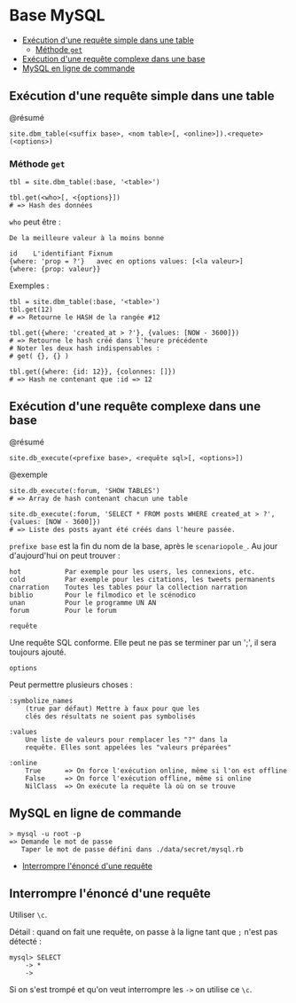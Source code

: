 # Base MySQL

* [Exécution d'une requête simple dans une table](#executiondunerequetesurunetable)
  * [Méthode `get`](#methodeget)
* [Exécution d'une requête complexe dans une base](#executerunerequetecomplexedansbase)
* [MySQL en ligne de commande](#mysqlenlignedecommande)

<a name='executiondunerequetesurunetable'></a>

## Exécution d'une requête simple dans une table

@résumé

    site.dbm_table(<suffix base>, <nom table>[, <online>]).<requete>(<options>)

<a name='methodeget'></a>

### Méthode `get`

    tbl = site.dbm_table(:base, '<table>')

    tbl.get(<who>[, <{options}])
    # => Hash des données

`who` peut être :

    De la meilleure valeur à la moins bonne

    id    L'identifiant Fixnum
    {where: 'prop = ?'}   avec en options values: [<la valeur>]
    {where: {prop: valeur}}

Exemples :

    tbl = site.dbm_table(:base, '<table>')
    tbl.get(12)
    # => Retourne le HASH de la rangée #12

    tbl.get({where: 'created_at > ?'}, {values: [NOW - 3600]})
    # => Retourne le hash créé dans l'heure précédente
    # Noter les deux hash indispensables :
    # get( {}, {} )

    tbl.get({where: {id: 12}}, {colonnes: []})
    # => Hash ne contenant que :id => 12

<a name='executerunerequetecomplexedansbase'></a>

## Exécution d'une requête complexe dans une base

@résumé

    site.db_execute(<prefixe base>, <requête sql>[, <options>])

@exemple

    site.db_execute(:forum, 'SHOW TABLES')
    # => Array de hash contenant chacun une table

    site.db_execute(:forum, 'SELECT * FROM posts WHERE created_at > ?', {values: [NOW - 3600]})
    # => Liste des posts ayant été créés dans l'heure passée.

`prefixe base` est la fin du nom de la base, après le `scenariopole_`. Au jour d'aujourd'hui on peut trouver :

    hot           Par exemple pour les users, les connexions, etc.
    cold          Par exemple pour les citations, les tweets permanents
    cnarration    Toutes les tables pour la collection narration
    biblio        Pour le filmodico et le scénodico
    unan          Pour le programme UN AN
    forum         Pour le forum

`requête`

Une requête SQL conforme. Elle peut ne pas se terminer par un ';', il sera toujours ajouté.

`options`

Peut permettre plusieurs choses :

    :symbolize_names    
        (true par défaut) Mettre à faux pour que les
        clés des résultats ne soient pas symbolisés

    :values
        Une liste de valeurs pour remplacer les "?" dans la
        requête. Elles sont appelées les "valeurs préparées"

    :online
        True      => On force l'exécution online, même si l'on est offline
        False     => On force l'exécution offline, même si online
        NilClass  => On exécute la requête là où on se trouve


<a name='mysqlenlignedecommande'></a>

## MySQL en ligne de commande

    > mysql -u root -p
    => Demande le mot de passe
       Taper le mot de passe défini dans ./data/secret/mysql.rb

* [Interrompre l'énoncé d'une requête](#interrompreennoncerequete)
<a name='interrompreennoncerequete'></a>

## Interrompre l'énoncé d'une requête

Utiliser `\c`.

Détail : quand on fait une requête, on passe à la ligne tant que `;` n'est pas détecté :

    mysql> SELECT
        -> *
        ->

Si on s'est trompé et qu'on veut interrompre les `->` on utilise ce `\c`.

